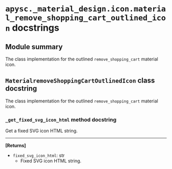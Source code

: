 # `apysc._material_design.icon.material_remove_shopping_cart_outlined_icon` docstrings

## Module summary

The class implementation for the outlined `remove_shopping_cart` material icon.

## `MaterialremoveShoppingCartOutlinedIcon` class docstring

The class implementation for the outlined `remove_shopping_cart` material icon.

### `_get_fixed_svg_icon_html` method docstring

Get a fixed SVG icon HTML string.<hr>

**[Returns]**

- `fixed_svg_icon_html`: str
  - Fixed SVG icon HTML string.